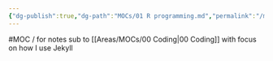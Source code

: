 ```yaml
---
{"dg-publish":true,"dg-path":"MOCs/01 R programming.md","permalink":"/mo-cs/01-r-programming/","title":"01 R programming"}
---
```



#MOC / for notes sub to [[Areas/MOCs/00 Coding\|00 Coding]] with focus on how I use Jekyll